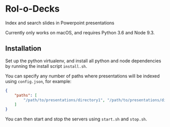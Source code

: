 Rol-o-Decks
===========

Index and search slides in Powerpoint presentations

Currently only works on macOS, and requires Python 3.6 and Node 9.3.

Installation
------------
Set up the python virtualenv, and install all python and node dependencies by running the install script `install.sh`.

You can specify any number of paths where presentations will be indexed using `config.json`, for example:

```json
{
    "paths": [
        "/path/to/presentations/directory1", "/path/to/presentations/directory2"
    ]
}
```

You can then start and stop the servers using `start.sh` and `stop.sh`.

